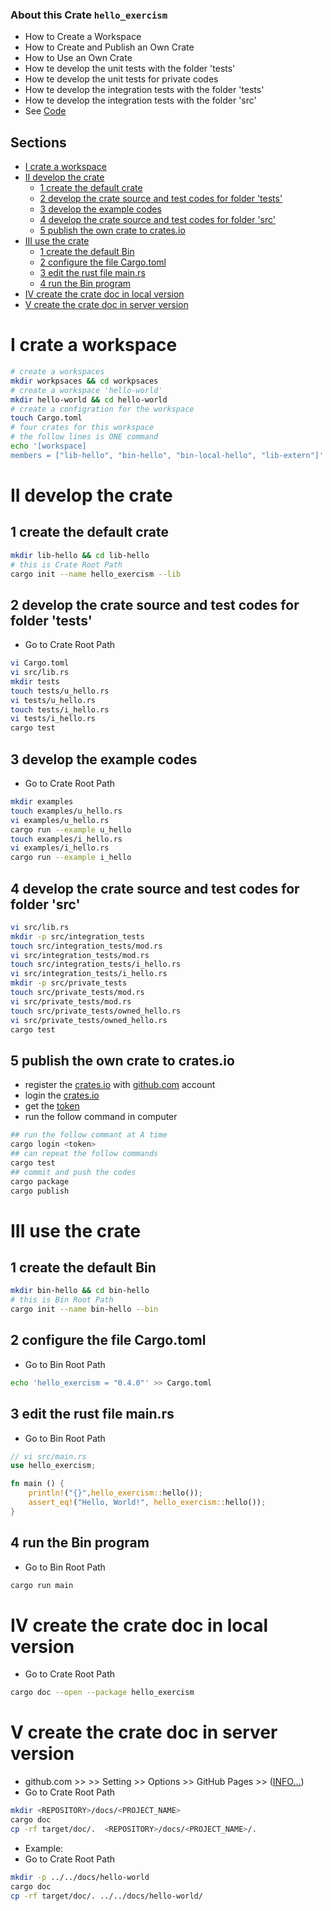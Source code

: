 
### About this Crate `hello_exercism`
- How to Create a Workspace
- How to Create and Publish an Own Crate
- How to Use an Own Crate
- How te develop the unit tests with the folder 'tests'
- How te develop the unit tests for private codes
- How te develop the integration tests with the folder 'tests'
- How te develop the integration tests with the folder 'src'
- See [Code](https://github.com/cnruby/learn-rust-by-crates/tree/master/hello-world)

## Sections

- [I crate a workspace](#i-crate-a-workspace)
- [II develop the crate](#ii-develop-the-crate)
  - [1 create the default crate](#1-create-the-default-crate)
  - [2 develop the crate source and test codes for folder 'tests'](#2-develop-the-crate-source-and-test-codes-for-folder-tests)
  - [3 develop the example codes](#3-develop-the-example-codes)
  - [4 develop the crate source and test codes for folder 'src'](#4-develop-the-crate-source-and-test-codes-for-folder-src)
  - [5 publish the own crate to crates.io](#5-publish-the-own-crate-to-cratesio)
- [III use the crate](#iii-use-the-crate)
  - [1 create the default Bin](#1-create-the-default-bin)
  - [2 configure the file Cargo.toml](#2-configure-the-file-cargotoml)
  - [3 edit the rust file main.rs](#3-edit-the-rust-file-mainrs)
  - [4 run the Bin program](#4-run-the-bin-program)
- [IV create the crate doc in local version](#iv-create-the-crate-doc-in-local-version)
- [V create the crate doc in server version](#v-create-the-crate-doc-in-server-version)

# I crate a workspace

```bash
# create a workspaces
mkdir workpsaces && cd workpsaces
# create a workspace 'hello-world'
mkdir hello-world && cd hello-world
# create a configration for the workspace
touch Cargo.toml
# four crates for this workspace
# the follow lines is ONE command
echo '[workspace]
members = ["lib-hello", "bin-hello", "bin-local-hello", "lib-extern"]' >> Cargo.toml
```

# II develop the crate
## 1 create the default crate
```bash
mkdir lib-hello && cd lib-hello
# this is Crate Root Path
cargo init --name hello_exercism --lib
```
## 2 develop the crate source and test codes for folder 'tests'
- Go to Crate Root Path
```bash
vi Cargo.toml
vi src/lib.rs
mkdir tests
touch tests/u_hello.rs
vi tests/u_hello.rs
touch tests/i_hello.rs
vi tests/i_hello.rs
cargo test
```
## 3 develop the example codes
- Go to Crate Root Path
```bash
mkdir examples
touch examples/u_hello.rs
vi examples/u_hello.rs
cargo run --example u_hello
touch examples/i_hello.rs
vi examples/i_hello.rs
cargo run --example i_hello
```
## 4 develop the crate source and test codes for folder 'src'
```bash
vi src/lib.rs
mkdir -p src/integration_tests
touch src/integration_tests/mod.rs
vi src/integration_tests/mod.rs
touch src/integration_tests/i_hello.rs
vi src/integration_tests/i_hello.rs
mkdir -p src/private_tests
touch src/private_tests/mod.rs
vi src/private_tests/mod.rs
touch src/private_tests/owned_hello.rs
vi src/private_tests/owned_hello.rs
cargo test
```
## 5 publish the own crate to crates.io
- register the [crates.io](https://crates.io) with [github.com](https://github.com/) account
- login the [crates.io](https://crates.io)
- get the [token](https://crates.io/me)
- run the follow command in computer

```bash
## run the follow commant at A time
cargo login <token>
## can repeat the follow commands
cargo test
## commit and push the codes
cargo package
cargo publish
```
# III use the crate
## 1 create the default Bin
```bash
mkdir bin-hello && cd bin-hello
# this is Bin Root Path
cargo init --name bin-hello --bin
```
## 2 configure the file Cargo.toml
- Go to Bin Root Path
```bash
echo 'hello_exercism = "0.4.0"' >> Cargo.toml
```
## 3 edit the rust file main.rs
- Go to Bin Root Path
```rust
// vi src/main.rs
use hello_exercism;

fn main () {
    println!("{}",hello_exercism::hello());
    assert_eq!("Hello, World!", hello_exercism::hello());
}
```
## 4 run the Bin program
- Go to Bin Root Path
```bash
cargo run main
```

# IV create the crate doc in local version
- Go to Crate Root Path
```bash
cargo doc --open --package hello_exercism
```

# V create the crate doc in server version
- github.com >> <REPOSITORY> >> Setting >> Options >> GitHub Pages >> ([INFO...](https://github.blog/2016-08-22-publish-your-project-documentation-with-github-pages/))
- Go to Crate Root Path
```bash
mkdir <REPOSITORY>/docs/<PROJECT_NAME>
cargo doc
cp -rf target/doc/.  <REPOSITORY>/docs/<PROJECT_NAME>/.
```
- Example:
- Go to Crate Root Path
```bash
mkdir -p ../../docs/hello-world
cargo doc
cp -rf target/doc/. ../../docs/hello-world/
```